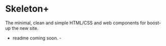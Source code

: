 Skeleton+
=============================

The minimal, clean and simple HTML/CSS and web components for boost-up the new site.
- readme coming soon. -


